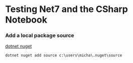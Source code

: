 # Testing Net7 and the CSharp Notebook 
[]()

### Add a local package source
[dotnet nuget](https://learn.microsoft.com/en-us/dotnet/core/tools/dotnet-nuget-add-source)
```
dotnet nuget add source c:\users\micha\.nuget\source
```